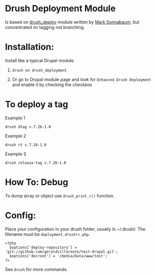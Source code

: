 Drush Deployment Module
=======================

Is based on [drush_deploy](http://drupal.org/project/drush_deploy) module written by [Mark Sonnabaum](https://drupal.org/user/75278), but concentrated on tagging not branching.


Installation:
=============

Install like a typical Drupal module.

1. `drush en drush_deployment`

2. Or go to Drupal module page and look for `Enhanced Drush Deployment` and
enable it by checking the checkbox


To deploy a tag
===============

Example 1

`drush dtag v.7.26-1.0`

Example 2

`drush rt v.7.26-1.0`

Example 3

`drush release-tag v.7.26-1.0`


How To: Debug
============

To dump array or object use `drush_print_r()` function.

Config:
=======

Place your configuration in your drush folder, usually in ~/.drush/. The filename must be `deployment.drushrc.php`.

```
<?php
  $options['deploy-repository'] = 'git://github.com/geraldvillorente/test-drupal.git';
  $options['docroot'] = '/media/Data/www/test';
?>
```

See `drush` for more commands.
